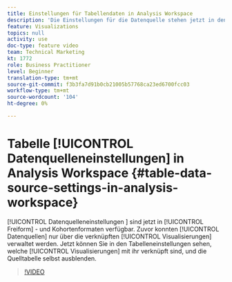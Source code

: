 ```yaml
---
title: Einstellungen für Tabellendaten in Analysis Workspace
description: 'Die Einstellungen für die Datenquelle stehen jetzt in den Freiform- und Kohortentabellen zur Verfügung. Zuvor konnten Datenquellen nur über verknüpfte Visualisierungen verwaltet werden. Jetzt können Sie aus den Tabelleneinstellungen sehen, welche Visualisierungen mit ihr verknüpft sind, und die Quelltabelle selbst ausblenden. '
feature: Visualizations
topics: null
activity: use
doc-type: feature video
team: Technical Marketing
kt: 1772
role: Business Practitioner
level: Beginner
translation-type: tm+mt
source-git-commit: f3b3fa7d91b0cb21005b57768ca23ed6700fcc03
workflow-type: tm+mt
source-wordcount: '104'
ht-degree: 0%

---
```



# Tabelle [!UICONTROL Datenquelleneinstellungen] in Analysis Workspace {#table-data-source-settings-in-analysis-workspace}

[!UICONTROL Datenquelleneinstellungen ] sind jetzt in  [!UICONTROL Freiform] - und   Kohortenformaten verfügbar. Zuvor konnten [!UICONTROL Datenquellen] nur über die verknüpften [!UICONTROL Visualisierungen] verwaltet werden. Jetzt können Sie in den Tabelleneinstellungen sehen, welche [!UICONTROL Visualisierungen] mit ihr verknüpft sind, und die Quelltabelle selbst ausblenden.

>[!VIDEO](https://video.tv.adobe.com/v/23558/?quality=12)
